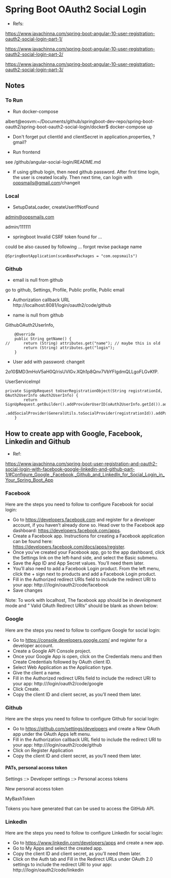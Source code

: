 
# Spring Boot OAuth2 Social Login

- Refs:

https://www.javachinna.com/spring-boot-angular-10-user-registration-oauth2-social-login-part-1/

https://www.javachinna.com/spring-boot-angular-10-user-registration-oauth2-social-login-part-2/

https://www.javachinna.com/spring-boot-angular-10-user-registration-oauth2-social-login-part-3/

## Notes

### To Run
- Run docker-compose

albert@eosvm:~/Documents/github/springboot-dev-repo/spring-boot-oauth2/spring-boot-oauth2-social-login/docker$ docker-compose up

- Don't forget put clientId and clientSecret in application.properties, ?gmail?

- Run frontend

see /github/angular-social-login/README.md

- If using github login, then need github password. After first time login, the user is created locally. Then next time, can login with oopsmails@gmail.com/changeit

### Local

- SetupDataLoader, createUserIfNotFound

admin@oopsmails.com

admin/111111

- springboot Invalid CSRF token found for ...

could be also caused by following ... forgot revise package name

```
@SpringBootApplication(scanBasePackages = "com.oopsmails")
```

### Github

- email is null from github

go to github, Settings, Profile, Public profile, Public email

- Authorization callback URL
http://localhost:8081/login/oauth2/code/github

- name is null from github

GithubOAuth2UserInfo, 

```
	@Override
	public String getName() {
//		return (String) attributes.get("name"); // maybe this is old
		return (String) attributes.get("login");
	}
```

- User add with password: changeit

$2a$10$MD3mHoV5aH0Q/risUVlGv.XQh1p8Qnv7VbYFIgdmQLLgoFLGvKfP.

UserServiceImpl

```
private SignUpRequest toUserRegistrationObject(String registrationId, OAuth2UserInfo oAuth2UserInfo) {
		return SignUpRequest.getBuilder().addProviderUserID(oAuth2UserInfo.getId()).addDisplayName(oAuth2UserInfo.getName()).addEmail(oAuth2UserInfo.getEmail())
				.addSocialProvider(GeneralUtils.toSocialProvider(registrationId)).addPassword("changeit").build();
	}
```


## How to create app with Google, Facebook, Linkedin and Github

- Ref:

https://www.javachinna.com/spring-boot-user-registration-and-oauth2-social-login-with-facebook-google-linkedin-and-github-part-1/#Configure_Google,_Facebook,_Github_and_LinkedIn_for_Social_Login_in_Your_Spring_Boot_App


### Facebook
Here are the steps you need to follow to configure Facebook for social login:

- Go to https://developers.facebook.com and register for a developer account, if you haven’t already done so.
Head over to the Facebook app dashboard: https://developers.facebook.com/apps.
- Create a Facebook app. Instructions for creating a Facebook application can be found here: https://developers.facebook.com/docs/apps/register.
- Once you’ve created your Facebook app, go to the app dashboard, click the Settings link on the left-hand side, and select the Basic submenu.
- Save the App ID and App Secret values. You’ll need them later.
- You’ll also need to add a Facebook Login product. From the left menu, click the + sign next to products and add a Facebook Login product.
- Fill in the Authorized redirect URIs field to include the redirect URI to your app: http://<your-domain>/login/oauth2/code/facebook
- Save changes

Note: To work with localhost, The facebook app should be in development mode and ” Valid OAuth Redirect URIs” should be blank as shown below:


### Google
Here are the steps you need to follow to configure Google for social login:

- Go to https://console.developers.google.com/ and register for a developer account.
- Create a Google API Console project.
- Once your Google App is open, click on the Credentials menu and then Create Credentials followed by OAuth client ID.
- Select Web Application as the Application type.
- Give the client a name.
- Fill in the Authorized redirect URIs field to include the redirect URI to your app: http://<your-domain>/login/oauth2/code/google
- Click Create.
- Copy the client ID and client secret, as you’ll need them later.


### Github

Here are the steps you need to follow to configure Github for social login:

- Go to  https://github.com/settings/developers and create a New OAuth app under the OAuth Apps left menu.
- Fill in the Authorization callback URL field to include the redirect URI to your app: http://<your-domain>/login/oauth2/code/github
- Click on Register Application
- Copy the client ID and client secret, as you’ll need them later.


#### PATs, personal access token

Settings ::> Developer settings ::> Personal access tokens

New personal access token

MyBashToken

Tokens you have generated that can be used to access the GitHub API.



### LinkedIn
Here are the steps you need to follow to configure LinkedIn for social login:

- Go to  https://www.linkedin.com/developers/apps and create a new app.
- Go to My Apps and select the created app.
- Copy the client ID and client secret, as you’ll need them later.
- Click on the Auth tab and Fill in the Redirect URLs under OAuth 2.0 settings to include the redirect URI to your app: http://<your-domain>/login/oauth2/code/linkedin


